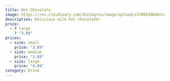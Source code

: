 ```yaml
---
title: Hot Chocolate
image: https://res.cloudinary.com/dielbqrvv/image/upload/v1700530840/cafe/carousel/carousel-3.jpg
description: Delicious milk hot chocolate!
price:
  - ? large
    ? "3.89"
prices:
  - size: small
    price: "3.89"
  - size: medium
    price: "3.89"
  - size: large
    price: "4.89"
category: Drink
---
```

